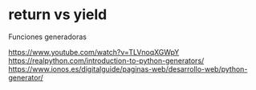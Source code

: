 # return vs yield 

Funciones generadoras

https://www.youtube.com/watch?v=TLVnoqXGWpY
https://realpython.com/introduction-to-python-generators/
https://www.ionos.es/digitalguide/paginas-web/desarrollo-web/python-generator/
